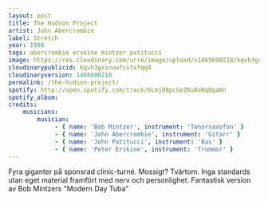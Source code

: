 ```yaml
---
layout: post
title: The Hudson Project
artist: John Abercrombie
label: Stretch
year: 1998
tags: abercrombie erskine mintzer patitucci
image: https://res.cloudinary.com/urre/image/upload/v1465690218/kqvh3gxinuwfcstxfqq4.jpg
cloudinarypublicid: kqvh3gxinuwfcstxfqq4
cloudinaryversion: 1465690218
permalink: /the-hudson-project/
spotify: http://open.spotify.com/track/6Lmj8BpcUeZKuAoNqOgaKn
spotify_album: 
credits:
    musicians:
        musician:
             - { name: 'Bob Mintzer', instrument: 'Tenorsaxofon' }
             - { name: 'John Abercrombie', instrument: 'Gitarr' }
             - { name: 'John Patitucci', instrument: 'Bas' }
             - { name: 'Peter Erskine', instrument: 'Trummor' }
---
```


Fyra giganter på sponsrad clinic-turné. Mossigt? Tvärtom. Inga standards utan eget material framfört med nerv och personlighet. Fantastisk version av Bob Mintzers "Modern Day Tuba"